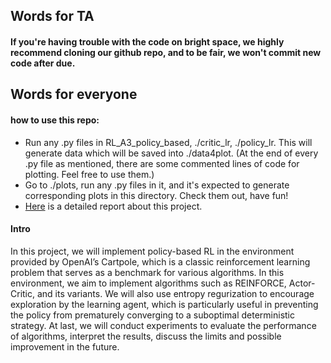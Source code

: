 ## Words for TA
#### If you're having trouble with the code on bright space, we highly recommend cloning our github repo, and to be fair, we won't commit new code after due.
## Words for everyone
#### how to use this repo:
- Run any .py files in RL_A3_policy_based, ./critic_lr, ./policy_lr. This will generate data which will be saved into ./data4plot. (At the end of every .py file as mentioned, there are some commented lines of code for plotting. Feel free to use them.)
- Go to ./plots, run any .py files in it, and it's expected to generate corresponding plots in this directory. Check them out, have fun!
- [Here](https://github.com/LI-SUJU/RL_A3_policy_based/blob/main/RL_A3_8_pages_with_reference.pdf) is a detailed report about this project.
#### Intro
In this project, we will implement policy-based RL in the environment provided by OpenAI’s Cartpole, which is a classic reinforcement learning problem that serves as a benchmark for various algorithms. In this environment, we aim to implement algorithms such as REINFORCE, Actor-Critic, and its variants. We will also use entropy regurization to encourage exploration by the learning agent, which is particularly useful in preventing the policy from prematurely converging to a suboptimal deterministic strategy. At last, we will conduct experiments to evaluate the performance of algorithms, interpret the results, discuss the limits and possible improvement in the future.

